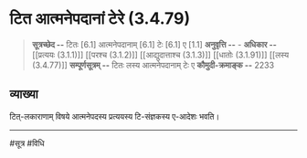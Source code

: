 # टित आत्मनेपदानां टेरे (3.4.79)
> **सूत्रच्छेद --** टितः [6.1] आत्मनेपदानाम् [6.1] टेः [6.1] ए [1.1]
> **अनुवृत्ति --** -
> **अधिकार --** [[प्रत्ययः (3.1.1)]] [[परश्च (3.1.2)]] [[आद्युदात्ताश्च (3.1.3)]]  [[धातोः (3.1.91)]] [[लस्य (3.4.77)]]
> **सम्पूर्णसूत्रम् --** टितः लस्य आत्मनेपदानाम् टेः ए
> **कौमुदी-क्रमाङ्क --** 2233

## व्याख्या

टित्-लकाराणाम् विषये आत्मनेपदस्य प्रत्ययस्य टि-संज्ञकस्य ए-आदेशः भवति।

---
#सूत्र #विधि 